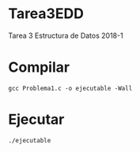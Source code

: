 # Tarea3EDD
Tarea 3 Estructura de Datos 2018-1

# Compilar
```
gcc Problema1.c -o ejecutable -Wall
```
# Ejecutar
```
./ejecutable
```
